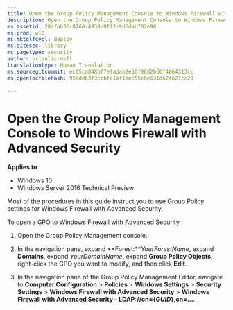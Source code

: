 ```yaml
---
title: Open the Group Policy Management Console to Windows Firewall with Advanced Security (Windows 10)
description: Open the Group Policy Management Console to Windows Firewall with Advanced Security
ms.assetid: 28afab36-8768-4938-9ff2-9d6dab702e98
ms.prod: w10
ms.mktglfcycl: deploy
ms.sitesec: library
ms.pagetype: security
author: brianlic-msft
translationtype: Human Translation
ms.sourcegitcommit: ec65ca848bf7efadab2e50f96d2b50f4064313cc
ms.openlocfilehash: 956dd63f3ccbfe1af1eec55c0e631d624b27cc29

---
```


# Open the Group Policy Management Console to Windows Firewall with Advanced Security

**Applies to**
-   Windows 10
-   Windows Server 2016 Technical Preview

Most of the procedures in this guide instruct you to use Group Policy settings for Windows Firewall with Advanced Security.

To open a GPO to Windows Firewall with Advanced Security

1.  Open the Group Policy Management console.

2.  In the navigation pane, expand **Forest:***YourForestName*, expand **Domains**, expand *YourDomainName*, expand **Group Policy Objects**, right-click the GPO you want to modify, and then click **Edit**.

3.  In the navigation pane of the Group Policy Management Editor, navigate to **Computer Configuration** > **Policies** > **Windows Settings** > **Security Settings** > **Windows Firewall with Advanced Security** > **Windows Firewall with Advanced Security - LDAP://cn={***GUID***},cn=…**.



<!--HONumber=Jun16_HO4-->


